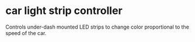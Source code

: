 # car light strip controller
 Controls under-dash mounted LED strips to change color proportional to the speed of the car.
